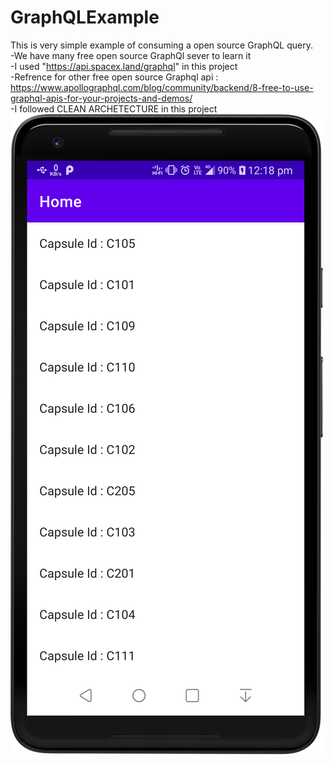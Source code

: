 # GraphQLExample
This is very simple example of consuming a open source GraphQL query. <BR>
-We have many free open source GraphQl sever to learn it <BR>
-I used "https://api.spacex.land/graphql" in this project <BR>
-Refrence for other free open source Graphql api : https://www.apollographql.com/blog/community/backend/8-free-to-use-graphql-apis-for-your-projects-and-demos/ <BR>
-I followed CLEAN ARCHETECTURE in this project <BR>
<img src="https://github.com/amanattri09/GraphQLExample/blob/master/media/Screenshot_graphQl.png" width="500" style="max-width:200%;"> <br>

